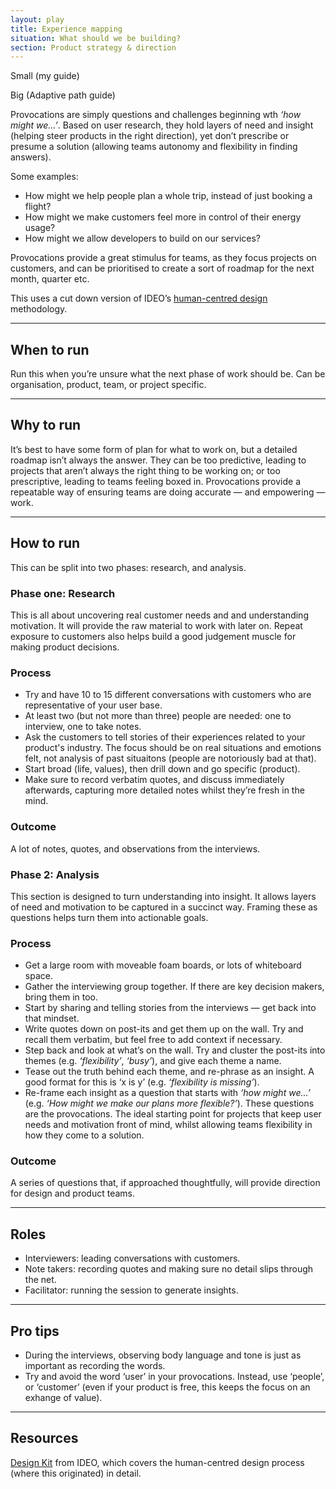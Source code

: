 ```yaml
---
layout: play
title: Experience mapping
situation: What should we be building?
section: Product strategy & direction
---
```


Small (my guide)

Big (Adaptive path guide)

Provocations are simply questions and challenges beginning wth _‘how might we…’_. Based on user research, they hold layers of need and insight (helping steer products in the right direction), yet don’t prescribe or presume a solution (allowing teams autonomy and flexibility in finding answers).

Some examples:
- How might we help people plan a whole trip, instead of just booking a flight?
- How might we make customers feel more in control of their energy usage?
- How might we allow developers to build on our services?

Provocations provide a great stimulus for teams, as they focus projects on customers, and can be prioritised to create a sort of roadmap for the next month, quarter etc.

This uses a cut down version of IDEO’s [human-centred design][design-kit] methodology. 

---

## When to run
Run this when you’re unsure what the next phase of work should be. Can be organisation, product, team, or project specific.

---

## Why to run
It’s best to have some form of plan for what to work on, but a detailed roadmap isn’t always the answer. They can be too predictive, leading to projects that aren’t always the right thing to be working on; or too prescriptive, leading to teams feeling boxed in. Provocations provide a repeatable way of ensuring teams are doing accurate — and empowering — work.

---

## How to run
This can be split into two phases: research, and analysis.

### Phase one: Research
This is all about uncovering real customer needs and and understanding motivation. It will provide the raw material to work with later on. Repeat exposure to customers also helps build a good judgement muscle for making product decisions.

### Process
- Try and have 10 to 15 different conversations with customers who are representative of your user base.
- At least two (but not more than three) people are needed: one to interview, one to take notes.
- Ask the customers to tell stories of their experiences related to your product's industry. The focus should be on real situations and emotions felt, not analysis of past situaitons (people are notoriously bad at that).
- Start broad (life, values), then drill down and go specific (product).
- Make sure to record verbatim quotes, and discuss immediately afterwards, capturing more detailed notes whilst they’re fresh in the mind.

### Outcome
A lot of notes, quotes, and observations from the interviews.

### Phase 2: Analysis
This section is designed to turn understanding into insight. It allows layers of need and motivation to be captured in a succinct way. Framing these as questions helps turn them into actionable goals.

### Process
- Get a large room with moveable foam boards, or lots of whiteboard space.
- Gather the interviewing group together. If there are key decision makers, bring them in too.
- Start by sharing and telling stories from the interviews — get back into that mindset.
- Write quotes down on post-its and get them up on the wall. Try and recall them verbatim, but feel free to add context if necessary.
- Step back and look at what’s on the wall. Try and cluster the post-its into themes (e.g. _‘flexibility’_, _‘busy’_), and give each theme a name. 
- Tease out the truth behind each theme, and  re-phrase as an insight. A good format for this is ‘x is y’ (e.g. _‘flexibility is missing’_).
- Re-frame each insight as a question that starts with _‘how might we…’_ (e.g. _‘How might we make our plans more flexible?’_). These questions are the provocations. The ideal starting point for projects that keep user needs and motivation front of mind, whilst allowing teams flexibility in how they come to a solution.

### Outcome
A series of questions that, if approached thoughtfully, will provide direction for design and product teams.

---

## Roles
- Interviewers: leading conversations with customers.
- Note takers: recording quotes and making sure no detail slips through the net.
- Facilitator: running the session to generate insights.

---

## Pro tips
- During the interviews, observing body language and tone is just as important as recording the words.
- Try and avoid the word ‘user’ in your provocations. Instead, use ‘people’, or ‘customer’ (even if your product is free, this keeps the focus on an exhange of value).

---

## Resources
[Design Kit][design-kit] from IDEO, which covers the human-centred design process (where this originated) in detail.

[design-kit]: http://www.designkit.org/
